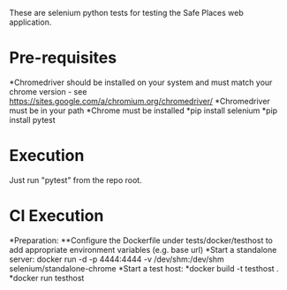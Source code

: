 These are selenium python tests for testing the Safe Places web application.

# Pre-requisites
*Chromedriver should be installed on your system and must match your chrome version - see https://sites.google.com/a/chromium.org/chromedriver/
*Chromedriver must be in your path
*Chrome must be installed
*pip install selenium
*pip install pytest

# Execution
Just run "pytest" from the repo root.

# CI Execution
*Preparation:
**Configure the Dockerfile under tests/docker/testhost to add appropriate environment variables (e.g. base url)
*Start a standalone server:  docker run -d -p 4444:4444 -v /dev/shm:/dev/shm selenium/standalone-chrome
*Start a test host:
  *docker build -t testhost .
  *docker run testhost
